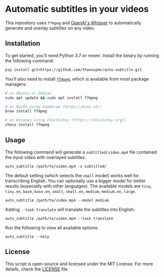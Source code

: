 # Automatic subtitles in your videos

This repository uses `ffmpeg` and [OpenAI's Whisper](https://openai.com/blog/whisper) to automatically generate and overlay subtitles on any video.

## Installation

To get started, you'll need Python 3.7 or newer. Install the binary by running the following command:

    pip install git+https://github.com/thanospmc/auto-subtitle.git

You'll also need to install [`ffmpeg`](https://ffmpeg.org/), which is available from most package managers:

```bash
# on Ubuntu or Debian
sudo apt update && sudo apt install ffmpeg

# on MacOS using Homebrew (https://brew.sh/)
brew install ffmpeg

# on Windows using Chocolatey (https://chocolatey.org/)
choco install ffmpeg
```

## Usage

The following command will generate a `subtitled/video.mp4` file contained the input video with overlayed subtitles.

    auto_subtitle /path/to/video.mp4 -o subtitled/

The default setting (which selects the `small` model) works well for transcribing English. You can optionally use a bigger model for better results (especially with other languages). The available models are `tiny`, `tiny.en`, `base`, `base.en`, `small`, `small.en`, `medium`, `medium.en`, `large`.

    auto_subtitle /path/to/video.mp4 --model medium

Adding `--task translate` will translate the subtitles into English:

    auto_subtitle /path/to/video.mp4 --task translate

Run the following to view all available options:

    auto_subtitle --help

## License

This script is open-source and licensed under the MIT License. For more details, check the [LICENSE](LICENSE) file.
